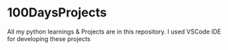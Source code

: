 # 100DaysProjects
All my python learnings &amp; Projects are in this repository. I used VSCode IDE for developing these projects
